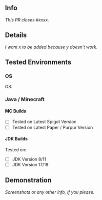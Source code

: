 ## Info
_This PR closes #xxxx._

## Details
_I want x to be added because y doesn't work._

## Tested Environments

### OS
OS: 

### Java / Minecraft

#### MC Builds
- [ ] Tested on Latest Spigot Version
- [ ] Tested on Latest Paper / Purpur Version

#### JDK Builds
Tested on:
- [ ] JDK Version 8/11
- [ ] JDK Version 17/18

## Demonstration
_Screenshots or any other info, if you please._

